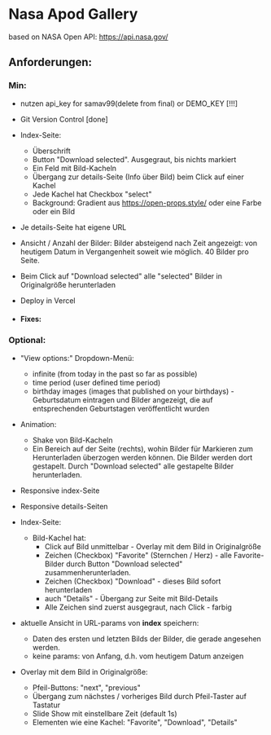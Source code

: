 # Nasa Apod Gallery

based on NASA Open API: https://api.nasa.gov/

## Anforderungen:

### Min:

- nutzen api_key for samav99(delete from final) or DEMO_KEY [!!!]
- Git Version Control [done]

- Index-Seite:

  - Überschrift
  - Button "Download selected". Ausgegraut, bis nichts markiert
  - Ein Feld mit Bild-Kacheln
  - Übergang zur details-Seite (Info über Bild) beim Click auf einer Kachel
  - Jede Kachel hat Checkbox "select"
  - Background: Gradient aus https://open-props.style/ oder eine Farbe oder ein Bild

- Je details-Seite hat eigene URL
- Ansicht / Anzahl der Bilder: Bilder absteigend nach Zeit angezeigt: von heutigem Datum in Vergangenheit soweit wie möglich. 40 Bilder pro Seite.
- Beim Click auf "Download selected" alle "selected" Bilder in Originalgröße herunterladen
- Deploy in Vercel

- #### **Fixes**:

### Optional:

- "View options:" Dropdown-Menü:

  - infinite (from today in the past so far as possible)
  - time period (user defined time period)
  - birthday images (images that published on your birthdays) - Geburtsdatum eintragen und Bilder angezeigt, die auf entsprechenden Geburtstagen veröffentlicht wurden

- Animation:

  - Shake von Bild-Kacheln
  - Ein Bereich auf der Seite (rechts), wohin Bilder für Markieren zum Herunterladen überzogen werden können. Die Bilder werden dort gestapelt. Durch "Download selected" alle gestapelte Bilder herunterladen.

- Responsive index-Seite
- Responsive details-Seiten

- Index-Seite:

  - Bild-Kachel hat:
    - Click auf Bild unmittelbar - Overlay mit dem Bild in Originalgröße
    - Zeichen (Checkbox) "Favorite" (Sternchen / Herz) - alle Favorite-Bilder durch Button "Download selected" zusammenherunterladen.
    - Zeichen (Checkbox) "Download" - dieses Bild sofort herunterladen
    - auch "Details" - Übergang zur Seite mit Bild-Details
    - Alle Zeichen sind zuerst ausgegraut, nach Click - farbig

- aktuelle Ansicht in URL-params von **index** speichern:

  - Daten des ersten und letzten Bilds der Bilder, die gerade angesehen werden.
  - keine params: von Anfang, d.h. vom heutigem Datum anzeigen

- Overlay mit dem Bild in Originalgröße:
  - Pfeil-Buttons: "next", "previous"
  - Übergang zum nächstes / vorheriges Bild durch Pfeil-Taster auf Tastatur
  - Slide Show mit einstellbare Zeit (default 1s)
  - Elementen wie eine Kachel: "Favorite", "Download", "Details"
